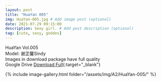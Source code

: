 ```yaml
---
layout: post
title: "HuaYan 005"
img: HuaYan-005.jpg # Add image post (optional)
date: 2021-07-29 09:15:00
description: Sexy girl. # Add post description (optional)
tag: [cute, sexy, goddes]
---
```

HuaYan Vol.005  
Model: 谢芷馨Sindy   
Images in download package have full quality                    
Google Drive [Download Full](http://gestyy.com/eoAaan){:target="_blank"}

{% include image-gallery.html folder="/assets/img/A2/HuaYan-005/" %}
